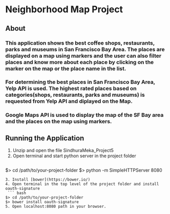 # Neighborhood Map Project

## About

### This application shows the best coffee shops, restaurants, parks and museums in San Francisco Bay Area. The places are displayed on a map using  markers and the user can also filter places and know more about each place by clicking on the marker on the map or the place name in the list.

### For determining the best places in San Francisco Bay Area, Yelp API is used. The highest rated places based on categories(shops, restaurants, parks and museums) is requested from Yelp API and diplayed on the Map.
### Google Maps API is used to display the map of the SF Bay area and the places on the map using markers.

## Running the Application

1. Unzip and open the file SindhuraMeka_Project5
2. Open terminal and start python server in the project folder
   ```bash
  $> cd /path/to/your-project-folder
  $> python -m SimpleHTTPServer 8080
  ```
3. Install [bower](https://bower.io/)
4. Open terminal in the top level of the project folder and install oauth-signature
   ``` bash
  $> cd /path/to/your-project-folder
  $> bower install oauth-signature
5. Open localhost:8080 path in your browser.

